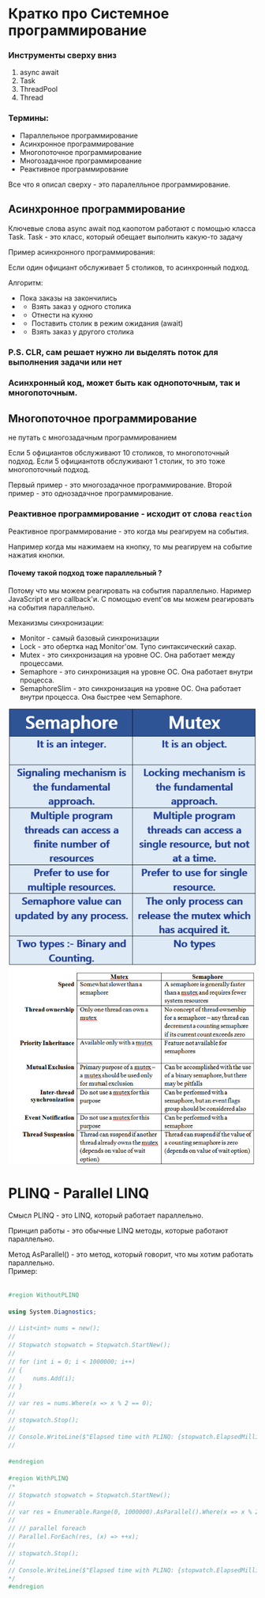 # Кратко про Системное программирование

### Инструменты сверху вниз
1. async await
2. Task
3. ThreadPool
4. Thread

### Термины: 
* Параллельное программирование
* Асинхронное программирование
* Многопоточное программирование
* Многозадачное программирование
* Реактивное программирование

Все что я описал сверху - это 
паралелльное программирование.

## Асинхронное программирование
Ключевые слова async await 
под каопотом работают с помощью класса
Task. Task - это класс, который обещает выполнить
какую-то задачу

Пример асинхронного программирования:

Если один официант обслуживает 5 столиков, то асинхронный подход.

Алгоритм:
* Пока заказы на закончились
* * Взять заказ у одного столика
* * Отнести на кухню
* * Поставить столик в режим ожидания (await)
* * Взять заказ у другого столика

### P.S. CLR, сам решает нужно ли выделять поток для выполнения задачи или нет
### Асинхронный код, может быть как однопоточным, так и многопоточным.

## Многопоточное программирование
не путать с многозадачным программированием

Если 5 официантов обслуживают 10 столиков, то многопоточный подход.
Если 5 официантотв обслуживают 1 столик, то это тоже многопоточный подход.

Первый пример - это многозадачное программирование.
Второй пример - это однозадачное программирование.


### Реактивное программирование - исходит от слова `reaction` 
Реактивное программирование - это когда мы реагируем на события.

Например когда мы нажимаем на кнопку, то мы реагируем на событие нажатия кнопки.

#### Почему такой подход тоже параллельный ?
Потому что мы можем реагировать на события параллельно.
Наример JavaScript и его callback'и.
С помощью event'ов мы можем реагировать на события параллельно.


Механизмы синхронизации:
* Monitor - самый базовый синхронизации
* Lock - это обертка над Monitor'ом. Тупо синтаксический сахар.
* Mutex - это синхронизация на уровне ОС. Она работает между процессами.
* Semaphore - это синхронизация на уровне ОС. Она работает внутри процесса.
* SemaphoreSlim - это синхронизация на уровне ОС. Она работает внутри процесса. Она быстрее чем Semaphore.

![img.png](img.png)
![img_1.png](img_1.png)

# PLINQ - Parallel LINQ
Смысл PLINQ - это LINQ, который работает параллельно.

Принцип работы - это обычные LINQ методы, которые работают параллельно.

Метод AsParallel() - это метод, который говорит, что мы хотим работать параллельно.  
Пример:


```csharp

#region WithoutPLINQ

using System.Diagnostics;

// List<int> nums = new();
//
// Stopwatch stopwatch = Stopwatch.StartNew();
//
// for (int i = 0; i < 1000000; i++)
// {
//     nums.Add(i);    
// }
//
// var res = nums.Where(x => x % 2 == 0);
//
// stopwatch.Stop();
//
// Console.WriteLine($"Elapsed time with PLINQ: {stopwatch.ElapsedMilliseconds} ms");
//

#endregion

#region WithPLINQ
/*
// Stopwatch stopwatch = Stopwatch.StartNew();
//
// var res = Enumerable.Range(0, 1000000).AsParallel().Where(x => x % 2 == 0);
//
// // parallel foreach
// Parallel.ForEach(res, (x) => ++x);
//
// stopwatch.Stop();
//
// Console.WriteLine($"Elapsed time with PLINQ: {stopwatch.ElapsedMilliseconds} ms");
*/
#endregion

```




